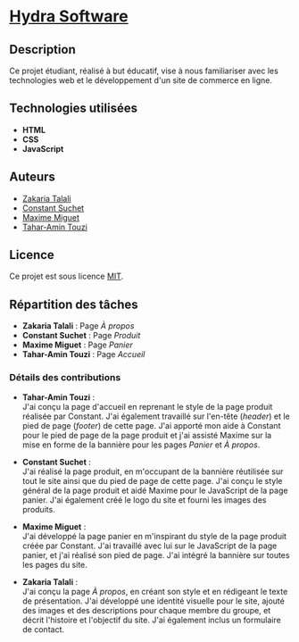 # [Hydra Software](https://gh-constant.github.io/projet-devweb/)

## Description
Ce projet étudiant, réalisé à but éducatif, vise à nous familiariser avec les technologies web et le développement d'un site de commerce en ligne.

## Technologies utilisées
- **HTML**
- **CSS**
- **JavaScript**

## Auteurs
- [Zakaria Talali](mailto:zakaria.talali@edu.univ-fcomte.fr)
- [Constant Suchet](mailto:constant.suchet@edu.univ-fcomte.fr)
- [Maxime Miguet](mailto:maxime.miguet@edu.univ-fcomte.fr)
- [Tahar-Amin Touzi](mailto:tahar-amin.touzi@edu.univ-fcomte.fr)

## Licence
Ce projet est sous licence [MIT](https://choosealicense.com/licenses/mit/).

## Répartition des tâches
- **Zakaria Talali** : Page *À propos*  
- **Constant Suchet** : Page *Produit*  
- **Maxime Miguet** : Page *Panier*  
- **Tahar-Amin Touzi** : Page *Accueil*  

### Détails des contributions

- **Tahar-Amin Touzi** :  
  J'ai conçu la page d'accueil en reprenant le style de la page produit réalisée par Constant. J'ai également travaillé sur l'en-tête (*header*) et le pied de page (*footer*) de cette page. J'ai apporté mon aide à Constant pour le pied de page de la page produit et j'ai assisté Maxime sur la mise en forme de la bannière pour les pages *Panier* et *À propos*.

- **Constant Suchet** :  
  J'ai réalisé la page produit, en m'occupant de la bannière réutilisée sur tout le site ainsi que du pied de page de cette page. J'ai conçu le style général de la page produit et aidé Maxime pour le JavaScript de la page panier. J'ai également créé le logo du site et fourni les images des produits.

- **Maxime Miguet** :  
  J'ai développé la page panier en m'inspirant du style de la page produit créée par Constant. J'ai travaillé avec lui sur le JavaScript de la page panier, et j'ai réalisé son pied de page. J'ai intégré la bannière sur toutes les pages du site.

- **Zakaria Talali** :  
  J'ai conçu la page *À propos*, en créant son style et en rédigeant le texte de présentation. J'ai développé une identité visuelle pour le site, ajouté des images et des descriptions pour chaque membre du groupe, et décrit l'histoire et l'objectif du site. J'ai également inclus un formulaire de contact.
